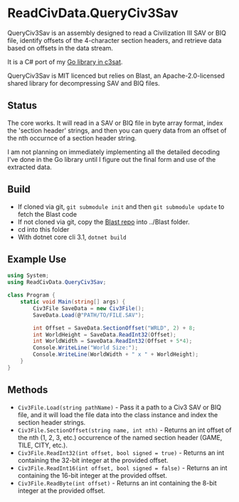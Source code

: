 # ReadCivData.QueryCiv3Sav

QueryCiv3Sav is an assembly designed to read a Civilization III SAV or BIQ file, identify offsets of the 4-character section headers, and retrieve data based on offsets in the data stream.

It is a C# port of my [Go library in c3sat](https://github.com/myjimnelson/c3sat/tree/master/queryciv3).

QueryCiv3Sav is MIT licenced but relies on Blast, an Apache-2.0-licensed shared library for decompressing SAV and BIQ files.

## Status

The core works. It will read in a SAV or BIQ file in byte array format, index the 'section header' strings, and then you can query data from an offset of the nth occurnce of a section header string.

I am not planning on immediately implementing all the detailed decoding I've done in the Go library until I figure out the final form and use of the extracted data.

## Build

- If cloned via git, `git submodule init` and then `git submodule update` to fetch the Blast code
- If not cloned via git, copy the [Blast repo](https://github.com/jamestelfer/Blast) into ../Blast folder.
- cd into this folder
- With dotnet core cli 3.1, `dotnet build`

## Example Use

```cs
using System;
using ReadCivData.QueryCiv3Sav;

class Program {
    static void Main(string[] args) {
        Civ3File SaveData = new Civ3File();
        SaveData.Load(@"PATH/TO/FILE.SAV");

        int Offset = SaveData.SectionOffset("WRLD", 2) + 8;
        int WorldHeight = SaveData.ReadInt32(Offset);
        int WorldWidth = SaveData.ReadInt32(Offset + 5*4);
        Console.WriteLine("World Size:");
        Console.WriteLine(WorldWidth + " x " + WorldHeight);        
    }
}
```

## Methods

- `Civ3File.Load(string pathName)` - Pass it a path to a Civ3 SAV or BIQ file, and it will load the file data into the class instance and index the section header strings.
- `Civ3File.SectionOffset(string name, int nth)` - Returns an int offset of the nth (1, 2, 3, etc.) occurrence of the named section header (GAME, TILE, CITY, etc.).
- `Civ3File.ReadInt32(int offset, bool signed = true)` - Returns an int containing the 32-bit integer at the provided offset.
- `Civ3File.ReadInt16(int offset, bool signed = false)` - Returns an int containing the 16-bit integer at the provided offset.
- `Civ3File.ReadByte(int offset)` - Returns an int containing the 8-bit integer at the provided offset.
